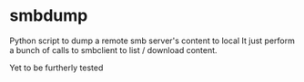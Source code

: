 # smbdump
Python script to dump a remote smb server's content to local
It just perform a bunch of calls to smbclient to list / download content.

Yet to be furtherly tested
